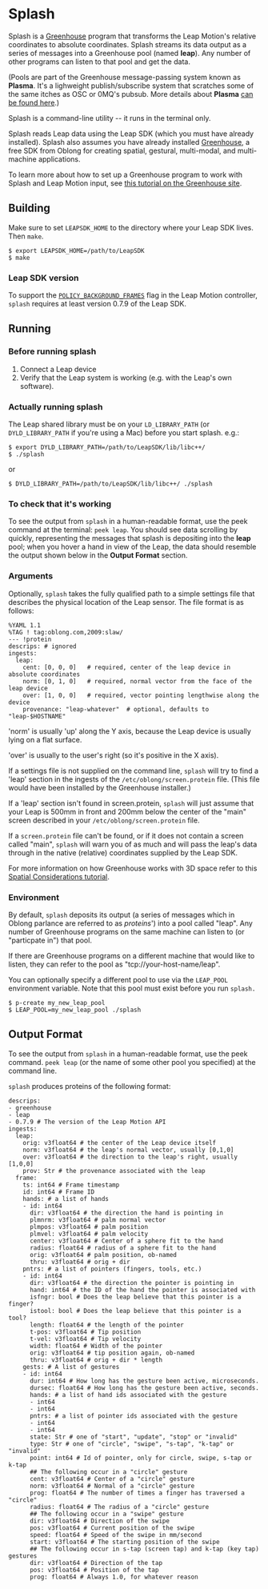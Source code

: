 # Splash

Splash is a [Greenhouse](http://greenhouse.oblong.com/) program that transforms the Leap Motion's relative coordinates to absolute coordinates.  Splash streams its data output as a series of messages into a Greenhouse pool (named **leap**).  Any number of other programs can listen to that pool and get the data.

(Pools are part of the Greenhouse message-passing system known as **Plasma**.  It's a lighweight publish/subscribe system that scratches some of the same itches as OSC or 0MQ's pubsub.  More details about **Plasma** [can be found here](http://greenhouse.oblong.com/reference/messaging.html#qr_pools).)

Splash is a command-line utility -- it runs in the terminal only.

Splash reads Leap data using the Leap SDK (which you must have already installed).  Splash also assumes you have already installed [Greenhouse](http://greenhouse.oblong.com/), a free SDK from Oblong for creating spatial, gestural, multi-modal, and multi-machine applications.

To learn more about how to set up a Greenhouse program to work with Splash and Leap Motion input, see [this tutorial on the Greenhouse site](http://greenhouse.oblong.com/learning/hardware_leap.html).

## Building

Make sure to set `LEAPSDK_HOME` to the directory where your Leap SDK lives.  Then `make`.

    $ export LEAPSDK_HOME=/path/to/LeapSDK
    $ make

### Leap SDK version

To support the [`POLICY_BACKGROUND_FRAMES`](https://developer.leapmotion.com/articles/testing-background-leap-applications)
flag in the Leap Motion controller, `splash` requires at least
version 0.7.9 of the Leap SDK.


## Running

### Before running splash

1. Connect a Leap device
2. Verify that the Leap system is working (e.g. with the Leap's own software).

### Actually running splash

The Leap shared library must be on your `LD_LIBRARY_PATH` (or `DYLD_LIBRARY_PATH` if you're using a Mac) before you start splash.  e.g.:

    $ export DYLD_LIBRARY_PATH=/path/to/LeapSDK/lib/libc++/
    $ ./splash

or

    $ DYLD_LIBRARY_PATH=/path/to/LeapSDK/lib/libc++/ ./splash

### To check that it's working

To see the output from `splash` in a human-readable format, use the peek command at the terminal: `peek leap`.  You should see data scrolling by quickly, representing the messages that splash is depositing into the **leap** pool; when you hover a hand in view of the Leap, the data should resemble the output shown below in the **Output Format** section.


### Arguments

Optionally, `splash` takes the fully qualified path to a simple settings file that describes the physical location of the Leap sensor.  The file format is as follows:

    %YAML 1.1
    %TAG ! tag:oblong.com,2009:slaw/
    --- !protein
    descrips: # ignored
    ingests:
      leap:
        cent: [0, 0, 0]   # required, center of the leap device in absolute coordinates
        norm: [0, 1, 0]   # required, normal vector from the face of the leap device
        over: [1, 0, 0]   # required, vector pointing lengthwise along the device
        provenance: "leap-whatever"  # optional, defaults to "leap-$HOSTNAME"

'norm' is usually 'up' along the Y axis, because the Leap device is usually lying on a flat surface.

'over' is usually to the user's right (so it's positive in the X axis).

If a settings file is not supplied on the command line, `splash` will try to find a 'leap' section in the ingests of the `/etc/oblong/screen.protein` file.  (This file would have been installed by the Greenhouse installer.)

If a 'leap' section isn't found in screen.protein, `splash` will just assume that your Leap is 500mm in front and 200mm below the center of the "main" screen described in your `/etc/oblong/screen.protein` file.

If a `screen.protein` file can't be found, or if it does not contain a screen called "main", `splash` will warn you of as much and will pass the leap's data through in the native (relative) coordinates supplied by the Leap SDK.

For more information on how Greenhouse works with 3D space refer to this [Spatial Considerations tutorial](http://greenhouse.oblong.com/learning/spatial.html).

### Environment

By default, `splash` deposits its output (a series of messages which in Oblong parlance are referred to as *proteins*') into a pool called "leap".  Any number of Greenhouse programs on the same machine can listen to (or "particpate in") that pool.

If there are Greenhouse programs on a different machine that would like to listen, they can refer to the pool as "tcp://your-host-name/leap".

You can optionally specify a different pool to use via the `LEAP_POOL` environment variable.
Note that this pool must exist before you run `splash.`

    $ p-create my_new_leap_pool
    $ LEAP_POOL=my_new_leap_pool ./splash


## Output Format

To see the output from `splash` in a human-readable format, use the peek command.
`peek leap` (or the name of some other pool you specified) at the command line.

`splash` produces proteins of the following format:

    descrips:
    - greenhouse
    - leap
    - 0.7.9 # The version of the Leap Motion API
    ingests:
      leap:
        orig: v3float64 # the center of the Leap device itself
        norm: v3float64 # the leap's normal vector, usually [0,1,0]
        over: v3float64 # the direction to the leap's right, usually [1,0,0]
        prov: Str # the provenance associated with the leap
      frame:
        ts: int64 # Frame timestamp
        id: int64 # Frame ID
        hands: # a list of hands
        - id: int64
          dir: v3float64 # the direction the hand is pointing in
          plmnrm: v3float64 # palm normal vector
          plmpos: v3float64 # palm position
          plmvel: v3float64 # palm velocity
          center: v3float64 # Center of a sphere fit to the hand
          radius: float64 # radius of a sphere fit to the hand
          orig: v3float64 # palm position, ob-named
          thru: v3float64 # orig + dir
        pntrs: # a list of pointers (fingers, tools, etc.)
        - id: int64
          dir: v3float64 # the direction the pointer is pointing in
          hand: int64 # the ID of the hand the pointer is associated with
          isfngr: bool # Does the leap believe that this pointer is a finger?
          istool: bool # Does the leap believe that this pointer is a tool?
          length: float64 # the length of the pointer
          t-pos: v3float64 # Tip position
          t-vel: v3float64 # Tip velocity
          width: float64 # Width of the pointer
          orig: v3float64 # tip position again, ob-named
          thru: v3float64 # orig + dir * length
        gests: # A list of gestures
        - id: int64
          dur: int64 # How long has the gesture been active, microseconds.
          dursec: float64 # How long has the gesture been active, seconds.
          hands: # a list of hand ids associated with the gesture
          - int64
          - int64
          pntrs: # a list of pointer ids associated with the gesture
          - int64
          - int64
          state: Str # one of "start", "update", "stop" or "invalid"
          type: Str # one of "circle", "swipe", "s-tap", "k-tap" or "invalid"
          point: int64 # Id of pointer, only for circle, swipe, s-tap or k-tap
          ## The following occur in a "circle" gesture
          cent: v3float64 # Center of a "circle" gesture
          norm: v3float64 # Normal of a "circle" gesture
          prog: float64 # The number of times a finger has traversed a "circle"
          radius: float64 # The radius of a "circle" gesture
          ## The following occur in a "swipe" gesture
          dir: v3float64 # Direction of the swipe
          pos: v3float64 # Current position of the swipe
          speed: float64 # Speed of the swipe in mm/second
          start: v3float64 # The starting position of the swipe
          ## The following occur in s-tap (screen tap) and k-tap (key tap) gestures
          dir: v3float64 # Direction of the tap
          pos: v3float64 # Position of the tap
          prog: float64 # Always 1.0, for whatever reason

